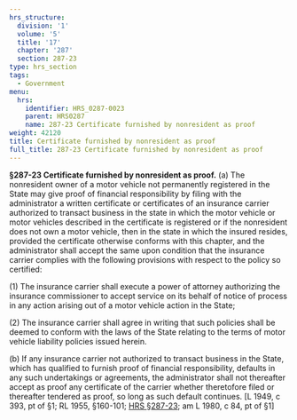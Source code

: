 ```yaml
---
hrs_structure:
  division: '1'
  volume: '5'
  title: '17'
  chapter: '287'
  section: 287-23
type: hrs_section
tags:
  - Government
menu:
  hrs:
    identifier: HRS_0287-0023
    parent: HRS0287
    name: 287-23 Certificate furnished by nonresident as proof
weight: 42120
title: Certificate furnished by nonresident as proof
full_title: 287-23 Certificate furnished by nonresident as proof
---
```

**§287-23 Certificate furnished by nonresident as proof.** (a) The nonresident owner of a motor vehicle not permanently registered in the State may give proof of financial responsibility by filing with the administrator a written certificate or certificates of an insurance carrier authorized to transact business in the state in which the motor vehicle or motor vehicles described in the certificate is registered or if the nonresident does not own a motor vehicle, then in the state in which the insured resides, provided the certificate otherwise conforms with this chapter, and the administrator shall accept the same upon condition that the insurance carrier complies with the following provisions with respect to the policy so certified:

(1) The insurance carrier shall execute a power of attorney authorizing the insurance commissioner to accept service on its behalf of notice of process in any action arising out of a motor vehicle action in the State;

(2) The insurance carrier shall agree in writing that such policies shall be deemed to conform with the laws of the State relating to the terms of motor vehicle liability policies issued herein.

(b) If any insurance carrier not authorized to transact business in the State, which has qualified to furnish proof of financial responsibility, defaults in any such undertakings or agreements, the administrator shall not thereafter accept as proof any certificate of the carrier whether theretofore filed or thereafter tendered as proof, so long as such default continues. [L 1949, c 393, pt of §1; RL 1955, §160-101; [HRS §287-23](/title-17/chapter-287/section-287-23/); am L 1980, c 84, pt of §1]